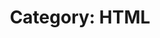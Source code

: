 ---
layout: category_content
title : "Category: HTML"
description: "HTML Category. All posts related to HTML (HyperText Markup Language) tutorial."
metadata:
  description: "HTML Category. All posts related to HTML (HyperText Markup Language) tutorial."
---